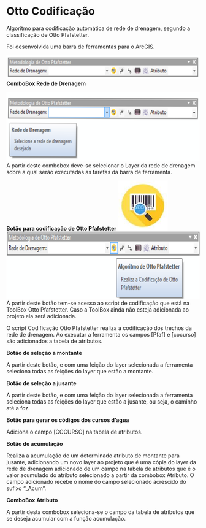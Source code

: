 # Otto Codificação
Algoritmo para codificação automática de rede de drenagem, segundo a classificação de Otto Pfafstetter.

Foi desenvolvida uma barra de ferramentas para o ArcGIS.

![barra](https://github.com/bielenki/Otto-Codificacao/blob/master/Fig/barra.png?raw=true)
**ComboBox Rede de Drenagem**

![barra2](https://github.com/bielenki/Otto-Codificacao/blob/master/Fig/barra2.png?raw=true)
A partir deste combobox deve-se selecionar o Layer da rede de drenagem sobre a qual serão executadas as
tarefas da barra de ferramenta.

**Botão para codificação de Otto Pfafstetter**
![icone1](https://github.com/bielenki/Otto-Codificacao/blob/master/Fig/icone1.png?raw=true)
![barra3](https://github.com/bielenki/Otto-Codificacao/blob/master/Fig/barra3.png?raw=true)
A partir deste botão tem-se acesso ao script de codificação que está na ToolBox Otto Pfafstetter. Caso a
ToolBox ainda não esteja adicionada ao projeto ela será adicionada.

O script Codificação Otto Pfafstetter realiza a codificação dos trechos da rede de drenagem. Ao executar a
ferramenta os campos [Pfaf] e [cocurso] são adicionados a tabela de atributos.


**Botão de seleção a montante**

A partir deste botão, e com uma feição do layer selecionada a ferramenta seleciona todas as feições do layer
que estão a montante.

**Botão de seleção a jusante**

A partir deste botão, e com uma feição do layer selecionada a ferramenta seleciona todas as feições do layer
que estão a jusante, ou seja, o caminho até a foz.


**Botão para gerar os códigos dos cursos d’agua**

Adiciona o campo [COCURSO] na tabela de atributos.

**Botão de acumulação**

Realiza a acumulação de um determinado atributo de montante para jusante, adicionando um novo layer ao
projeto que é uma cópia do layer da rede de drenagem adicionado de um campo na tabela de atributos que
é o valor acumulado do atributo selecionado a partir da combobox Atributo. O campo adicionado recebe o
nome do campo selecionado acrescido do sufixo “_Acum”.

**ComboBox Atributo**

A partir desta combobox seleciona-se o campo da tabela de atributos que se deseja acumular com a função
acumulação.
